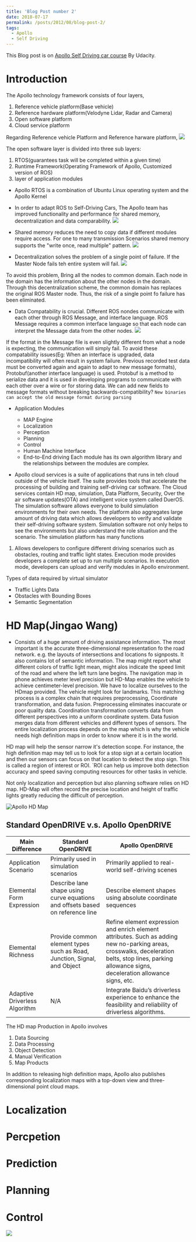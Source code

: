 ```yaml
---
title: 'Blog Post number 2'
date: 2018-07-17
permalink: /posts/2012/08/blog-post-2/
tags:
  - Apollo
  - Self Driving
---
```


This Blog post is on [Apollo Self Driving car course](https://www.udacity.com/apollo) By Udacity. 
# Introduction

The Apollo technology framework consists of four layers, 
1) Reference vehicle platform(Base vehicle)
2) Reference hardware platform(Velodyne Lidar, Radar and Camera)
3) Open software platform
4) Cloud service platform

Regarding Reference vehicle Platform and Reference harware platform, 
![](https://github.com/sriharsha0806/Apollo/blob/master/Screenshot%20from%202018-07-17%2017-55-14.png)


The open software layer is divided into three sub layers:
1) RTOS(guarantees task will be completed within a given time)
2) Runtime Framework(Operating Framework of Apollo, Customized version of ROS)
3) layer of application modules

* Apollo RTOS is a combination of Ubuntu Linux operating system and the Apollo Kernel
* In order to adapt ROS to Self-Driving Cars, The Apollo team has improved functionality and performance
for shared memory, decentralization and data comparability.
![](https://github.com/sriharsha0806/Apollo/blob/master/Screenshot%20from%202018-07-17%2018-13-06.png)

* Shared memory reduces the need to copy data if different modules require access. For one to many transmission 
Scenarios shared memory supports the "write once, read multiple" pattern.
![](https://github.com/sriharsha0806/Apollo/blob/master/Screenshot%20from%202018-07-17%2018-17-13.png)

* Decentralization solves the problem of a single point of failure. If the Master Node fails teh entire system will fail.
![](https://github.com/sriharsha0806/Apollo/blob/master/Screenshot%20from%202018-07-17%2018-38-37.png)

To avoid this problem, Bring all the nodes to common domain. Each node in the domain has the information about the other nodes in the domain.
Through this decentralization scheme, the common domain has replaces the original ROS Master node. Thus, the risk of a single point fo failure 
has been eliminated.

* Data Compatability is crucial. Different ROS nondes communicate with each other through ROS Message, and interface language. 
ROS Message requires a common interface language so that each node can interpret the Message data from the other nodes. 
![](https://github.com/sriharsha0806/Apollo/blob/master/Screenshot%20from%202018-07-17%2018-43-44.png)

If the format in the Message file is even slightly different from what a node is expecting, the communication will simply fail. 
To avoid these compatability issues(Eg: When an interface is upgraded, data incompatibility will often result in system failure.
Previous recorded test data must be converted again and again to adapt to new message formats), Protobuf(another interface language) is used.
Protobuf is a method to serialize data and it is used in developing programs to communicate with each other over a wire or for storing data.
We can add new fields to message formats without breaking backwards-compatibility?
`New binaries can accept the old message format during parsing`

* Application Modules
  * MAP Engine
  * Localization
  * Perception
  * Planning
  * Control
  * Human Machine Interface
  * End-to-End driving
Each module has its own algorithm library and the relationships between the modules are complex.

* Apollo cloud services is a suite of applications that runs in teh cloud outside of the vehicle itself. 
The suite provides tools that accelerate the processing of building and training self-driving car software.
The Cloud services contain HD map, simulation, Data Platform, Security, Over the air software updates(OTA) and intelligent voice system called DuerOS.
The simulation software allows everyone to build simulation environments for their own needs. The platform also aggregates large amount of driving data 
which allows developers to verify and validate their self-driving software system. Simulation software not only helps to see the environments but also understand the role situation and the scenario.
The simulation platform has many functions
1) Allows developers to configure different driving scenarios such as obstacles, routing and traffic light states.
Execution mode provides developers a complete set up to run multiple scenarios. In execution mode, developers can upload and verify modules in Apollo environment.

Types of data required by virtual simulator
  * Traffic Lights Data
  * Obstacles with Bounding Boxes
  * Semantic Segmentation

# HD Map(Jingao Wang)
* Consists of a huge amount of driving assistance information. The most important is the accurate 
three-dimensional representation fo the road network. e.g. the layouts of intersections and locations fo signposts. It also contains lot of 
semantic information. The map might report what different colors of traffic light mean, might alos indicate the speed limit of the road and where the left turn lane begins.
The navigation map in phone achieves meter level precision but HD-Map enables the vehicle to achieve centimeter-level precision. 
We have to localize ourselves to the HDmap provided. The vehicle might look for landmarks. This matching process is a complex chain that requires preprocessing, 
Coordinate transformation, and data fusion. Preprocessing eliminates inaccurate or poor quality data. Coordination transformation converts data from different perspectives
into a uniform coordinate system. Data fusion merges data from different vehicles and different types of sensors. The entire localization process depends on the map which is why 
the vehicle needs high definition maps in order to know where it is in the world.

HD map will help the sensor narrow it's detection scope. For instance, the high definition map may tell us to look for a stop sign at a certain location and then our sensors can 
focus on that location to detect the stop sign. This is called a region of interest or ROI. `ROI can help us improve both detection accuracy and speed saving computing resources for other tasks in vehicle.

Not only localization and perception but also planning software relies on HD map. 
HD-Map will often record the precise location and height of traffic lights greatly reducing the difficult of perception. 

![Apollo HD Map](https://github.com/sriharsha0806/Apollo/blob/master/l2c5-outline-en.png)

Standard OpenDRIVE v.s. Apollo OpenDRIVE
-----------------------------------------------------------------------------
|Main Difference	|Standard OpenDRIVE|	Apollo OpenDRIVE|
|-----------------|------------------|-------------------|
|Application Scenario|	Primarily used in simulation scenarios	|Primarily applied to real-world self-driving scenes|
|Elemental Form Expression|	Describe lane shape using curve equations and offsets based on reference line|	Describe element shapes using absolute coordinate sequences|
|Elemental Richness|	Provide common element types such as Road, Junction, Signal, and Object|	Refine element expression and enrich element attributes. Such as adding new no-parking areas, crosswalks, deceleration belts, stop lines, parking allowance signs, deceleration allowance signs, etc.|
|Adaptive Driverless Algorithm|	N/A	|Integrate Baidu’s driverless experience to enhance the feasibility and reliability of driverless algorithms.|

The HD map Production in Apollo involves 
1) Data Sourcing
2) Data Processing
3) Object Detection
4) Manual Verification
5) Map Products

In addition to releasing high definition maps, Apollo also publishes corresponding localization maps with 
a top-down view and three-dimensional point cloud maps. 

# Localization

# Percpetion

# Prediction

# Planning

# Control






  







![](https://github.com/sriharsha0806/Apollo/blob/master/Screenshot%20from%202018-07-17%2018-18-14.png)




